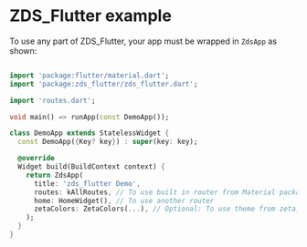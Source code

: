 # ZDS_Flutter example

To use any part of ZDS_Flutter, your app must be wrapped in `ZdsApp` as shown:

```dart

import 'package:flutter/material.dart';
import 'package:zds_flutter/zds_flutter.dart';

import 'routes.dart';

void main() => runApp(const DemoApp());

class DemoApp extends StatelessWidget {
  const DemoApp({Key? key}) : super(key: key);

  @override
  Widget build(BuildContext context) {
    return ZdsApp(
      title: 'zds_flutter Demo',
      routes: kAllRoutes, // To use built in router from Material package
      home: HomeWidget(), // To use another router
      zetaColors: ZetaColors(...), // Optional: To use theme from zeta_flutter package
    );
  }
}
```
